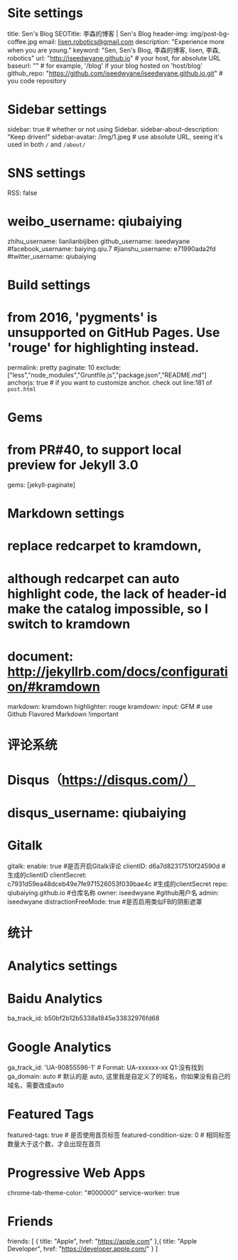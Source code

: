 # Site settings
title: Sen's Blog
SEOTitle: 李森的博客 |  Sen's Blog
header-img: img/post-bg-coffee.jpg
email: lisen.robotics@gmail.com
description: "Experience more when you are young."
keyword: "Sen, Sen's Blog, 李森的博客, lisen, 李森, robotics"
url: "http://iseedwyane.github.io"          # your host, for absolute URL
baseurl: ""      # for example, '/blog' if your blog hosted on 'host/blog'
github_repo: "https://github.com/iseedwyane/iseedwyane.github.io.git" # you code repository

# Sidebar settings
sidebar: true                           # whether or not using Sidebar.
sidebar-about-description: "Keep driven!"
sidebar-avatar: /img/1.jpeg      # use absolute URL, seeing it's used in both `/` and `/about/`



# SNS settings
RSS: false
# weibo_username:     qiubaiying
zhihu_username:     lianlianbijiben
github_username:    iseedwyane
#facebook_username:  baiying.qiu.7
#jianshu_username:   e71990ada2fd
#twitter_username:   qiubaiying




# Build settings
# from 2016, 'pygments' is unsupported on GitHub Pages. Use 'rouge' for highlighting instead.
permalink: pretty
paginate: 10
exclude: ["less","node_modules","Gruntfile.js","package.json","README.md"]
anchorjs: true                          # if you want to customize anchor. check out line:181 of `post.html`



# Gems
# from PR#40, to support local preview for Jekyll 3.0
gems: [jekyll-paginate]




# Markdown settings
# replace redcarpet to kramdown,
# although redcarpet can auto highlight code, the lack of header-id make the catalog impossible, so I switch to kramdown
# document: http://jekyllrb.com/docs/configuration/#kramdown
markdown: kramdown
highlighter: rouge
kramdown:
  input: GFM                            # use Github Flavored Markdown !important



# 评论系统
# Disqus（https://disqus.com/）
# disqus_username: qiubaiying

# Gitalk
gitalk:
  enable: true    #是否开启Gitalk评论
  clientID: d6a7d82317510f24590d                            #生成的clientID
  clientSecret: c7931d59ea48dceb49e7fe971526053f039bae4c    #生成的clientSecret
  repo: qiubaiying.github.io    #仓库名称
  owner: iseedwyane    #github用户名
  admin: iseedwyane
  distractionFreeMode: true #是否启用类似FB的阴影遮罩


# 统计

# Analytics settings
# Baidu Analytics
ba_track_id: b50bf2b12b5338a1845e33832976fd68

# Google Analytics
ga_track_id: 'UA-90855596-1'            # Format: UA-xxxxxx-xx Q1:没有找到
ga_domain: auto               # 默认的是 auto, 这里我是自定义了的域名，你如果没有自己的域名，需要改成auto





# Featured Tags
featured-tags: true                     # 是否使用首页标签
featured-condition-size: 0              # 相同标签数量大于这个数，才会出现在首页



# Progressive Web Apps
chrome-tab-theme-color: "#000000"
service-worker: true



# Friends
friends: [
    {
        title: "Apple",
        href: "https://apple.com"
    },{
        title: "Apple Developer",
        href: "https://developer.apple.com/"
    }
]
